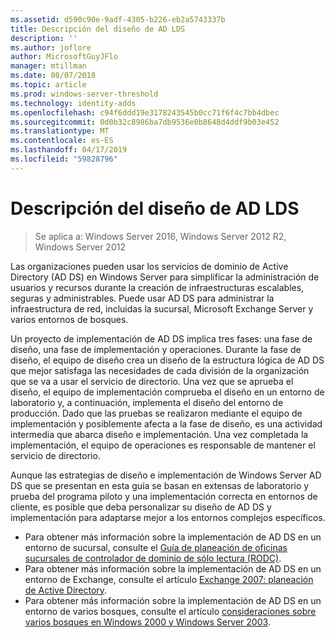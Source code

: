```yaml
---
ms.assetid: d590c90e-9adf-4305-b226-eb2a5743337b
title: Descripción del diseño de AD LDS
description: ''
ms.author: joflore
author: MicrosoftGuyJFlo
manager: mtillman
ms.date: 08/07/2018
ms.topic: article
ms.prod: windows-server-threshold
ms.technology: identity-adds
ms.openlocfilehash: c94f6ddd19e3178243545b0cc71f6f4c7bb4dbec
ms.sourcegitcommit: 0d0b32c8986ba7db9536e0b8648d4ddf9b03e452
ms.translationtype: MT
ms.contentlocale: es-ES
ms.lasthandoff: 04/17/2019
ms.locfileid: "59828796"
---
```

# <a name="understanding-ad-ds-design"></a>Descripción del diseño de AD LDS

>Se aplica a: Windows Server 2016, Windows Server 2012 R2, Windows Server 2012

Las organizaciones pueden usar los servicios de dominio de Active Directory (AD DS) en Windows Server para simplificar la administración de usuarios y recursos durante la creación de infraestructuras escalables, seguras y administrables. Puede usar AD DS para administrar la infraestructura de red, incluidas la sucursal, Microsoft Exchange Server y varios entornos de bosques.  
  
Un proyecto de implementación de AD DS implica tres fases: una fase de diseño, una fase de implementación y operaciones. Durante la fase de diseño, el equipo de diseño crea un diseño de la estructura lógica de AD DS que mejor satisfaga las necesidades de cada división de la organización que se va a usar el servicio de directorio. Una vez que se aprueba el diseño, el equipo de implementación comprueba el diseño en un entorno de laboratorio y, a continuación, implementa el diseño del entorno de producción. Dado que las pruebas se realizaron mediante el equipo de implementación y posiblemente afecta a la fase de diseño, es una actividad intermedia que abarca diseño e implementación. Una vez completada la implementación, el equipo de operaciones es responsable de mantener el servicio de directorio.  
  
Aunque las estrategias de diseño e implementación de Windows Server AD DS que se presentan en esta guía se basan en extensas de laboratorio y prueba del programa piloto y una implementación correcta en entornos de cliente, es posible que deba personalizar su diseño de AD DS y implementación para adaptarse mejor a los entornos complejos específicos.
  
- Para obtener más información sobre la implementación de AD DS en un entorno de sucursal, consulte el [Guía de planeación de oficinas sucursales de controlador de dominio de sólo lectura (RODC)](https://go.microsoft.com/fwlink/?LinkId=100207).  
- Para obtener más información sobre la implementación de AD DS en un entorno de Exchange, consulte el artículo [Exchange 2007: planeación de Active Directory](https://go.microsoft.com/fwlink/?LinkId=88904).  
- Para obtener más información sobre la implementación de AD DS en un entorno de varios bosques, consulte el artículo [consideraciones sobre varios bosques en Windows 2000 y Windows Server 2003](https://go.microsoft.com/fwlink/?LinkId=88905).  

